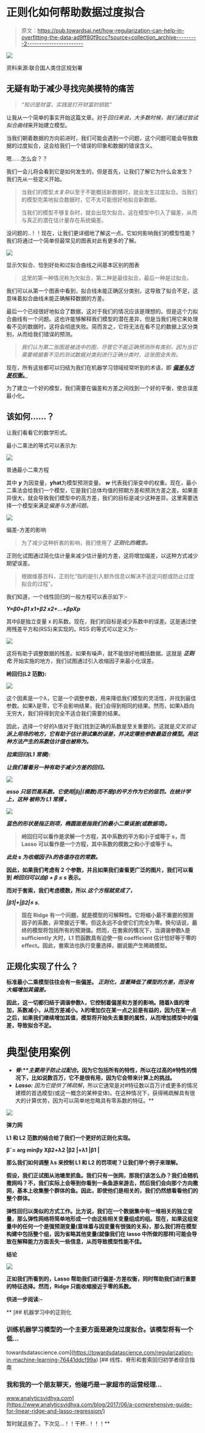 # 正则化如何帮助数据过度拟合

> 原文：<https://pub.towardsai.net/how-regularization-can-help-in-overfitting-the-data-ad9ff80f9ccc?source=collection_archive---------2----------------------->

![](img/2304578098ec266270d49af172a5c332.png)

资料来源:联合国人类住区规划署

## 无疑有助于减少寻找完美模特的痛苦

> *“知识是财富，实践是打开财富的钥匙”*

让我从一个简单的事实开始这篇文章。对于*回归来说，大多数时候，我们通过尝试拟合曲线*来开始建立模型。

当我们朝着数据的方向前进时，我们可能会遇到一个问题，这个问题可能会导致数据的过度拟合，这会给我们一个错误的印象和数据的错误含义。

嗯……怎么会？？

我们一会儿将会看到它是如何发生的，但是首先，让我们了解它为什么会发生？ 我们先从一些定义开始。

> 当我们的模型*太复杂*以至于不能概括新数据时，就会发生过度拟合。当我们的模型完美地拟合数据时，它不太可能很好地拟合新数据。
> 
> 当我们的模型不够复杂时，就会出现欠拟合。这在模型中引入了偏差，从而与真正的潜在估计量存在系统偏差。

没问题的..！！现在，让我们更详细地了解这一点。它如何影响我们的模型性能？我们将通过一个简单但最常见的图表对此有更多的了解。

![](img/2141e7487926ce5eb214d984be82f30e.png)

显示欠拟合、恰到好处和过拟合曲线之间基本区别的图表

> 这里的第一种情况称为欠拟合，第二种是最佳拟合，最后一种是过拟合。

我们可以从第一个图表中看到，拟合线未能正确区分类别，这导致了拟合不足，这意味着拟合曲线未能正确解释数据的方差。

最后一个已经很好地拟合了数据，这对于我们的情况应该是理想的。但是这个力拟合曲线有一个问题。这也许能够解释我们模型的潜在差异，但是当我们用它来处理看不见的数据时，这将会彻底失败。简而言之，它将无法在看不见的数据上区分类别，从而给我们错误的预测。

> *我们认为第二张图是被选中的图，尽管它不能正确预测所有类别，因为当它需要根据看不见的测试数据对类别进行正确分类时，这张图会失败。*

现在，所有这些都可以归结为我们在机器学习领域经常听到的术语，即 [***偏差与方差权衡。***](https://towardsdatascience.com/understanding-the-bias-variance-tradeoff-165e6942b229)

为了建立一个好的模型，我们需要在偏差和方差之间找到一个好的平衡，使总误差最小化。

## **该如何……？**

让我们看看它的数学形式。

最小二乘法的等式可以表示为:

![](img/38dfd2bc1155634232cfc88e0fe31175.png)

普通最小二乘方程

其中 ***y*** 为因变量，**yhat**为模型预测变量。 ***w*** 代表我们渐变中的权重。现在，最小二乘法会给我们一个模型，它是我们总体均值的预期方差和预测方差之差。如果差异很大，就会导致我们模型中的高方差，我们的目标是减少这种差异。这里需要选择一个模型来满足*偏差与方差问题。*

![](img/c00e78c1baba385005ccf77ad1e19259.png)

偏差-方差的影响

> 为了减少这种折衷的影响，我们使用了 ***正则化的概念。***

正则化试图通过简化估计量来减少估计量的方差，这将增加偏差，以这种方式减少期望误差。

> 根据维基百科，正则化“指的是引入额外信息以解决不适定问题或防止过度拟合的过程”。

我们知道，一个线性回归的一般方程可以表示如下:-

***Y≈β0+β1 x1+β2 x2+…+βpXp***

其中β是独立变量 x 的系数。现在，我们的目标是减少系数中的误差。这是通过使用残差平方和(RSS)来实现的。RSS 的等式可以定义为:-

![](img/bd0155f36590e7945eab986d4d8ea564.png)

这将有助于调整数据的残差。如果有噪声，就不能很好地概括数据。这就是 ***正则化*** 开始实施的地方，我们试图通过引入收缩因子来最小化误差。

**岭回归(L2 范数):**

![](img/91039c92d4619de1a84ee0c3d2346f24.png)

这个因素是一个λ，它是一个调整参数，用来降低我们模型的灵活性，并找到最佳参数。如果λ是零，它不会影响结果，我们会得到相同的结果。然而，如果λ趋向无穷大，我们将得到完全不适合我们需要的结果。

因此，选择一个好的λ值对于我们找到正确的系数是至关重要的。这就是*交叉验证****派上用场的地方，它有助于估计测试集的误差，并决定哪些参数最适合模型*。**用这种方法产生的系数估计值也被称为*。***

*****拉索回归(L1 常模)**:***

***让我们看看另一种有助于减少方差的回归。***

***![](img/e3cb8bcaec257685e6900ef4fa5d27ee.png)***

***asso 只惩罚高系数。它使用|βj|(模数)而不是β的平方作为它的惩罚。在统计学上，这种 ***被称为 L1 常模*** 。***

**![](img/94be5f63aa92c72335bb775a4cbda589.png)**

*****蓝色的形状是指正则项，椭圆面是指我们的最小二乘误差(或数据项)。*****

> **岭回归可以看作是求解一个方程，其中系数的平方和小于或等于 s，而 Lasso 可以看作是一个方程，其中系数的模数之和小于或等于 s。**

***此处* ***s*** *为收缩因子λ的各值存在的常数。***

**因此，如果我们考虑有 2 个参数，并且如果我们查看更广泛的图片，我们可以看到 ***岭回归可以由β + β ≤ s*** 表示。**

**而对于套索，我们考虑模数，所以 ***这个方程就变成了，*****

*****|β1|+|β2|≤ s.*****

> **现在 Ridge 有一个问题，就是模型的可解释性。它将缩小最不重要的预测因子的系数，非常接近于零。但这永远不会使它们完全为零。换句话说，最终的模型将包括所有的预测值。然而，在套索的情况下，当调谐参数λ是 suﬃciently 大时，L1 罚函数具有迫使一些 coeﬃcient 估计恰好等于零的 eﬀect。**因此，套索法也执行变量选择，据说能产生稀疏模型。****

## **正规化实现了什么？**

**标准最小二乘模型往往会有一些偏差。 ***正则化，显著降低了模型的方差，而没有大幅增加其偏差。*****

**因此，这一切都归结于调谐参数λ，它控制着偏差和方差的影响。随着λ值的增加，系数减小，从而方差减小。λ的增加仅在某一点之前是有益的，因为在某一点之后，如果我们继续增加其值，模型将开始失去重要的属性，从而增加模型中的偏差，导致拟合不足。**

# **典型使用案例**

*   ****脊:**主要用于*防止过配合*。因为它包括所有的特性，所以在过高的#特性的情况下，比如说数百万，它不是很有用，因为它会带来计算上的挑战。**
*   ****Lasso:** 因为它提供了*稀疏解*，所以它通常是对#特征数以百万计或更多的情况建模的首选模型(或这一概念的某种变体)。在这种情况下，获得稀疏解具有很大的计算优势，因为可以简单地忽略具有零系数的特征。**

**![](img/5235eb5b359e0af4129489384ce64c8a.png)**

****弹力网****

**L1 和 L2 范数的结合给了我们一个更好的正则化实现。**

****βˇ= arg minβy Xβ2+λ2 |β2 |+λ1 |β1 |****

**那么我们如何调整 **λs** 来控制 L1 和 L2 的罚项呢？让我们举个例子来理解。**

**假设，我们正试图从池塘里抓鱼。我们只有一张网，那我们该怎么办？我们会随机撒网吗？不，我们实际上会等到你看到一条鱼游来游去，然后我们会向那个方向撒网，基本上收集整个群体的鱼。因此，即使他们是相关的，我们仍然想看看他们的整个群体。**

**弹性回归以类似的方式工作。比方说，我们在一个数据集中有一堆相关的独立变量，那么弹性网络将简单地形成一个由这些相关变量组成的组。现在，如果这组变量中的任何一个是强预测变量(意味着与因变量有很强的关系)，那么我们将在模型构建中包括整个组，因为省略其他变量(就像我们在 lasso 中所做的那样)可能会导致在解释能力方面丢失一些信息，从而导致模型性能不佳。**

****结论****

**![](img/c46e8f4a7941328d2363ef4599ea2a14.png)**

**正如我们所看到的，Lasso 帮助我们进行偏差-方差权衡，同时帮助我们进行重要的特征选择。然而，Ridge 只能收缩接近于零的系数。**

****供进一步阅读:-****

**[](https://towardsdatascience.com/regularization-in-machine-learning-76441ddcf99a) [## 机器学习中的正则化

### 训练机器学习模型的一个主要方面是避免过度拟合。该模型将有一个低…

towardsdatascience.com](https://towardsdatascience.com/regularization-in-machine-learning-76441ddcf99a) [](https://www.analyticsvidhya.com/blog/2017/06/a-comprehensive-guide-for-linear-ridge-and-lasso-regression/) [## 线性、脊形和套索回归初学者综合指南

### 我和我的一个朋友聊天，他碰巧是一家超市的运营经理…

www.analyticsvidhya.com](https://www.analyticsvidhya.com/blog/2017/06/a-comprehensive-guide-for-linear-ridge-and-lasso-regression/) 

暂时就这些了。下次见…！！干杯..！！！**
